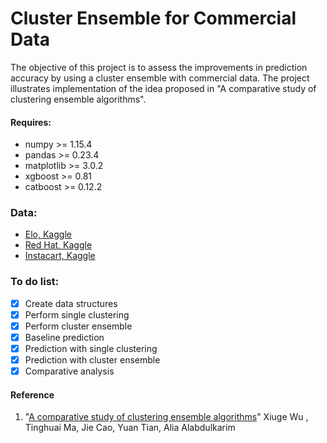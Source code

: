 # Cluster Ensemble for Commercial Data

The objective of this project is to assess the improvements in prediction accuracy by using a cluster ensemble with commercial data. The project illustrates implementation of the idea proposed in "A comparative study of clustering ensemble algorithms".

#### Requires: 
- numpy >= 1.15.4
- pandas >= 0.23.4
- matplotlib >= 3.0.2
- xgboost >= 0.81
- catboost >= 0.12.2

### Data:
- [Elo, Kaggle](https://www.kaggle.com/c/elo-merchant-category-recommendation/discussion)
- [Red Hat, Kaggle](https://www.kaggle.com/c/predicting-red-hat-business-value/data)
- [Instacart, Kaggle](https://www.kaggle.com/c/instacart-market-basket-analysis/kernels)

### To do list:
- [x] Create data structures
- [x] Perform single clustering
- [x] Perform cluster ensemble
- [x] Baseline prediction
- [x] Prediction with single clustering
- [x] Prediction with cluster ensemble
- [x] Comparative analysis

#### Reference
1. "[A comparative study of clustering ensemble algorithms](https://www.sciencedirect.com/science/article/pii/S0045790617325417)" Xiuge Wu , Tinghuai Ma, Jie Cao, Yuan Tian, Alia Alabdulkarim
